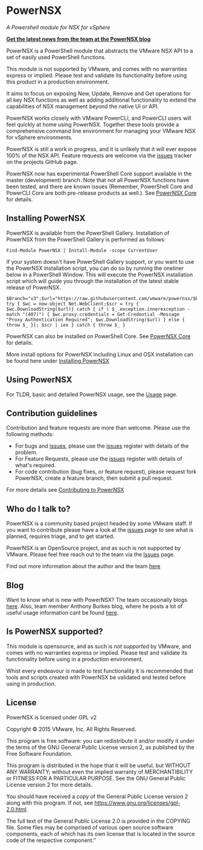 # PowerNSX

*A Powershell module for NSX for vSphere*

**[Get the latest news from the team at the PowerNSX blog](https://powernsx.github.io/blog/)**

PowerNSX is a PowerShell module that abstracts the VMware NSX API to a set of easily used PowerShell functions.

This module is not supported by VMware, and comes with no warranties express or implied. Please test and validate its functionality before using this product in a production environment.

It aims to focus on exposing New, Update, Remove and Get operations for all key NSX functions as well as adding additional functionality to extend the capabilities of NSX management beyond the native UI or API.

PowerNSX works closely with VMware PowerCLI, and PowerCLI users will feel quickly at home using PowerNSX.  Together these tools provide a comprehensive command line environment for managing your VMware NSX for vSphere environments.

PowerNSX is still a work in progress, and it is unlikely that it will ever expose 100% of the NSX API.  Feature requests are welcome via the [issues](https://github.com/vmware/powernsx/issues) tracker on the projects GitHub page.

PowerNSX now has experimental PowerShell Core support available in the master (development) branch.
Note that not all PowerNSX functions have been tested, and there are known issues (Remember, PowerShell Core and PowerCLI Core are both pre-release products as well.).  See [PowerNSX Core](https://powernsx.github.io/get-started#nsxinstallmacoslinux) for details.

## Installing PowerNSX

PowerNSX is available from the PowerShell Gallery.  Installation of PowerNSX from the PowerShell Gallery is performed as follows:

```
Find-Module PowerNSX | Install-Module -scope CurrentUser
```

If your system doesn't have PowerShell Gallery support, or you want to use the PowerNSX installation script, you can do so by running the oneliner below in a PowerShell Window. This will execute the PowerNSX installation script which will guide you through the installation of the latest stable release of PowerNSX.

```
$Branch="v3";$url="https://raw.githubusercontent.com/vmware/powernsx/$Branch/PowerNSXInstaller.ps1"; try { $wc = new-object Net.WebClient;$scr = try { $wc.DownloadString($url)} catch { if ( $_.exception.innerexception -match "(407)") { $wc.proxy.credentials = Get-Credential -Message "Proxy Authentication Required"; $wc.DownloadString($url) } else { throw $_ }}; $scr | iex } catch { throw $_ }
```

PowerNSX can also be installed on PowerShell Core.   See [PowerNSX Core](https://powernsx.github.io/get-started#nsxinstallmacoslinux) for details.

More install options for PowerNSX including Linux and OSX installation can be found here under [Installing PowerNSX](https://powernsx.github.io/get-started#masterInstall)

## Using PowerNSX

For TLDR, basic and detailed PowerNSX usage, see the [Usage](https://powernsx.github.io/get-started#UsageExample) page.

## Contribution guidelines #

Contribution and feature requests are more than welcome. Please use the following methods:

  * For bugs and [issues](https://github.com/vmware/powernsx/issues), please use the [issues](https://github.com/vmware/powernsx/issues) register with details of the problem.
  * For Feature Requests, please use the [issues](https://github.com/vmware/powernsx/issues) register with details of what's required.
  * For code contribution (bug fixes, or feature request), please request fork PowerNSX, create a feature branch, then submit a pull request.

For more details see [Contributing to PowerNSX](https://powernsx.github.io/get-started#contributing)

## Who do I talk to?

PowerNSX is a community based project headed by some VMware staff. If you want to contribute please have a look at the [issues](https://github.com/vmware/powernsx/issues) page to see what is planned, requires triage, and to get started.

PowerNSX is an OpenSource project, and as such is not supported by VMware.  Please feel free reach out to the team via the [Issues](https://github.com/vmware/powernsx/issues) page.

Find out more information about the author and the team [here](https://powernsx.github.io/community)

## Blog

Want to know what is new with PowerNSX? The team occasionally blogs [here](https://powernsx.github.io/blog/). Also, team member Anthony Burkes blog, where he posts a lot of useful usage information cant be found [here](http://networkinferno.net/tag/powernsx).

## Is PowerNSX supported?

This module is opensource, and as such is _not supported_ by VMware, and comes with no warranties express or implied. Please test and validate its functionality before using in a production environment.

Whist every endeavour is made to test functionality it is recommended that tools and scripts created with PowerNSX be validated and tested before using in production.

## License

PowerNSX is licensed under GPL v2

Copyright © 2015 VMware, Inc. All Rights Reserved.

This program is free software: you can redistribute it and/or modify it under
the terms of the GNU General Public License version 2, as published by the Free Software Foundation.

This program is distributed in the hope that it will be useful, but WITHOUT ANY
WARRANTY; without even the implied warranty of MERCHANTIBILITY or FITNESS
FOR A PARTICULAR PURPOSE. See the GNU General Public License version 2 for more details.

You should have received a copy of the General Public License version 2 along with this program.
If not, see https://www.gnu.org/licenses/gpl-2.0.html.

The full text of the General Public License 2.0 is provided in the COPYING file.
Some files may be comprised of various open source software components, each of which
has its own license that is located in the source code of the respective component.”
